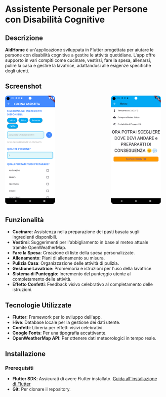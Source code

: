 # Assistente Personale per Persone con Disabilità Cognitive

## Descrizione

**AidHome** è un'applicazione sviluppata in Flutter progettata per aiutare le persone con disabilità cognitive a gestire le attività quotidiane. L'app offre supporto in vari compiti come cucinare, vestirsi, fare la spesa, allenarsi, pulire la casa e gestire la lavatrice, adattandosi alle esigenze specifiche degli utenti.

## Screenshot

<div style="display: flex; justify-content: space-between; flex-wrap: wrap;">
  <img src="assets/images/cooking_page.png" alt="Cucina Assistita" style="width: 32%; margin-bottom: 10px;" />
  <img src="assets/images/meteo_page.png" alt="Meteo" style="width: 32%; margin-bottom: 10px;" />
</div>

## Funzionalità

- **Cucinare**: Assistenza nella preparazione dei pasti basata sugli ingredienti disponibili.
- **Vestirsi**: Suggerimenti per l'abbigliamento in base al meteo attuale tramite OpenWeatherMap.
- **Fare la Spesa**: Creazione di liste della spesa personalizzate.
- **Allenamento**: Piani di allenamento su misura.
- **Pulizia Casa**: Organizzazione delle attività di pulizia.
- **Gestione Lavatrice**: Promemoria e istruzioni per l'uso della lavatrice.
- **Sistema di Punteggio**: Incremento del punteggio utente al completamento delle attività.
- **Effetto Confetti**: Feedback visivo celebrativo al completamento delle istruzioni.

## Tecnologie Utilizzate

- **Flutter**: Framework per lo sviluppo dell'app.
- **Hive**: Database locale per la gestione dei dati utente.
- **Confetti**: Libreria per effetti visivi celebrativi.
- **Google Fonts**: Per una tipografia accattivante.
- **OpenWeatherMap API**: Per ottenere dati meteorologici in tempo reale.

## Installazione

### Prerequisiti

- **Flutter SDK**: Assicurati di avere Flutter installato. [Guida all'installazione di Flutter](https://flutter.dev/docs/get-started/install)
- **Git**: Per clonare il repository.


